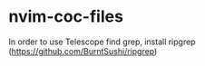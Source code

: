 # nvim-coc-files
In order to use Telescope find grep, install ripgrep (https://github.com/BurntSushi/ripgrep)
